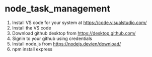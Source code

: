 # node_task_management
1. Install VS code for your system at https://code.visualstudio.com/
2. Install the VS code
3. Download github desktop from https://desktop.github.com/
4. Signin to your github using credentials
5. Install node.js from https://nodejs.dev/en/download/
6. npm install express
